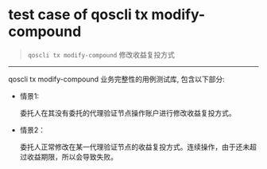 # test case of qoscli tx modify-compound

> `qoscli tx modify-compound` 修改收益复投方式

---

qoscli tx modify-compound 业务完整性的用例测试库, 包含以下部分:

* 情景1:
  
    委托人在其没有委托的代理验证节点操作账户进行修改收益复投方式。

* 情景2：

    委托人正常修改在某一代理验证节点的收益复投方式。连续操作，由于还未超过收益期限，所以会导致失败。
